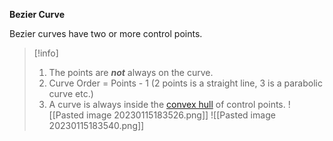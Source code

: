**Bezier Curve**

Bezier curves have two or more control points.


>[!info]
>1. The points are ***not*** always on the curve.
>2. Curve Order = Points - 1 (2 points is a straight line, 3 is a parabolic curve etc.)
>3. A curve is always inside the [convex hull](https://en.wikipedia.org/wiki/Convex_hull) of control points.
>![[Pasted image 20230115183526.png]] ![[Pasted image 20230115183540.png]]




